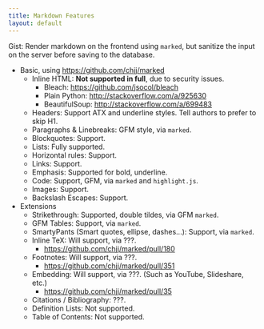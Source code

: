 ```yaml
---
title: Markdown Features
layout: default
---
```


Gist: Render markdown on the frontend using `marked`, but sanitize the input on the server before saving to the database.

- Basic, using <https://github.com/chjj/marked>
    - Inline HTML: **Not supported in full**, due to security issues.
        - Bleach: https://github.com/jsocol/bleach
        - Plain Python: http://stackoverflow.com/a/925630
        - BeautifulSoup: http://stackoverflow.com/a/699483
    - Headers: Support ATX and underline styles. Tell authors to prefer to skip H1.
    - Paragraphs & Linebreaks: GFM style, via `marked`.
    - Blockquotes: Support.
    - Lists: Fully supported.
    - Horizontal rules: Support.
    - Links: Support.
    - Emphasis: Supported for bold, underline.
    - Code: Support, GFM, via `marked` and `highlight.js`.
    - Images: Support.
    - Backslash Escapes: Support.
- Extensions
    - Strikethrough: Supported, double tildes, via GFM `marked`.
    - GFM Tables: Support, via `marked`.
    - SmartyPants (Smart quotes, ellipse, dashes...): Support, via `marked`.
    - Inline TeX: Will support, via ???.
        - https://github.com/chjj/marked/pull/180
    - Footnotes: Will support, via ???.
        - https://github.com/chjj/marked/pull/351
    - Embedding: Will support, via ???. (Such as YouTube, Slideshare, etc.)
        - https://github.com/chjj/marked/pull/35
    - Citations / Bibliography: ???.
    - Definition Lists: Not supported.
    - Table of Contents: Not supported.
